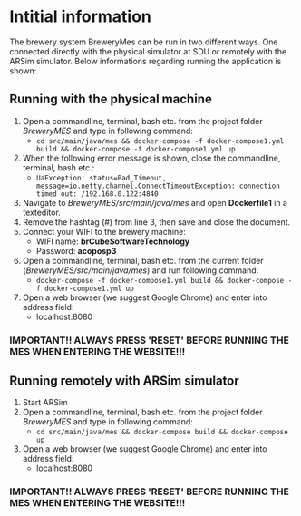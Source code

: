 # Intitial information

The brewery system BreweryMes can be run in two different ways. One connected directly with the physical simulator at SDU or remotely with the ARSim simulator.
Below informations regarding running the application is shown:

## Running with the physical machine
1. Open a commandline, terminal, bash etc. from the project folder *BreweryMES* and type in following command:
   - `cd src/main/java/mes && docker-compose -f docker-compose1.yml build && docker-compose -f docker-compose1.yml up`
2. When the following error message is shown, close the commandline, terminal, bash etc.:
   - `UaException: status=Bad_Timeout, message=io.netty.channel.ConnectTimeoutException: connection timed out: /192.168.0.122:4840`
3. Navigate to *BreweryMES/src/main/java/mes* and open **Dockerfile1** in a texteditor.
4. Remove the hashtag (#) from line 3, then save and close the document.
5. Connect your WIFI to the brewery machine:
   - WIFI name: **brCubeSoftwareTechnology**
   - Password: **acoposp3**
6. Open a commandline, terminal, bash etc. from the current folder (*BreweryMES/src/main/java/mes*) and run following command:
   - `docker-compose -f docker-compose1.yml build && docker-compose -f docker-compose1.yml up`
7. Open a web browser (we suggest Google Chrome) and enter into address field:
   - localhost:8080
   
### IMPORTANT!! ALWAYS PRESS 'RESET' BEFORE RUNNING THE MES WHEN ENTERING THE WEBSITE!!!  
   
## Running remotely with ARSim simulator

1. Start ARSim
2. Open a commandline, terminal, bash etc. from the project folder *BreweryMES* and type in following command:
   - `cd src/main/java/mes && docker-compose build && docker-compose up`
3. Open a web browser (we suggest Google Chrome) and enter into address field:
   - localhost:8080
   
### IMPORTANT!! ALWAYS PRESS 'RESET' BEFORE RUNNING THE MES WHEN ENTERING THE WEBSITE!!!
